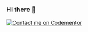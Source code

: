 ### Hi there 👋
[![Contact me on Codementor](https://www.codementor.io/m-badges/liam-williams/book-session.svg)](https://www.codementor.io/@liam-williams?refer=badge)
<!--
**theangrydev/theangrydev** is a ✨ _special_ ✨ repository because its `README.md` (this file) appears on your GitHub profile.

Here are some ideas to get you started:

- 🔭 I’m currently working on ...
- 🌱 I’m currently learning ...
- 👯 I’m looking to collaborate on ...
- 🤔 I’m looking for help with ...
- 💬 Ask me about ...
- 📫 How to reach me: ...
- 😄 Pronouns: ...
- ⚡ Fun fact: ...
-->
